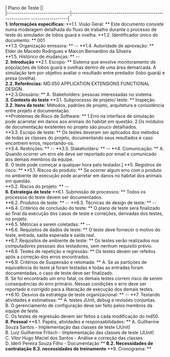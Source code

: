 | Plano de Teste                  ||  
|-------------------------------|--------------------------------------------------------- ------------------|  
**1. Informações especificas:**
**1.1. Visão Geral: ** Este documento consiste numa modelagem detalhada do fluxo de trabalho durante o processo de teste do simulador de lobos guará e ovelha.
**1.2. Identificador único do documento: **  001           
**1.3. Organização emissora: ** -- 
**1.4. Autoridade de aprovação: ** Elder de Macedo Rodrigues e Maicon Bernardino da Silveira  
**1.5. Histórico de mudanças: ** --  
 **2. Introdução**
 **2.1. Escopo: ** Sistema que envolve monitoramento de populações de lobos guará e ovelhas dentro de uma área demarcada. A simulação tem por objetivo avaliar o resultado entre predador (lobo guará) e presa (ovelha).  
 **2.2. Referências:**  MD.050 APPLICATION EXTENSIONS FUNCTIONAL DESIGN.  
**2.3.Glossário: **
A. Stakeholders: pessoas interessadas no sistema.  
**3. Contexto do teste**
**3.1. Subprocesso de projeto/ teste: ** Inspeção. 
 **3.2. Itens de teste:** Métodos, padrões de projeto, arquitetura e consistência entre projeto e documentação.  
 **Problemas de Risco de Software: ** 1.Erro na interface de simulação pode acarretar em danos aos animais do habitat em questão.  2.Os módulos de documentação existentes no projeto são pouco detalhados.  
**3.3. Escopo de teste: ** Os testes deveram ser aplicados dos métodos de todas as classes do projeto, documentando seus resultados e caso encontrem erros, reportando-os.  
**3.4. Restrições: ** -- 
**3.5. Stakeholders: ** -- 
**4. Comunicação: ** 
A. Quando ocorrer um erro ele deve ser reportado por email e comunicado aos demais membros da equipe.  
B. O teste pode começar a qualquer hora pelo testador.]
**5. Registros de risco: **
**5.1. Riscos do produto: ** Se ocorrer algum erro com o produto no ambiente de execução pode acarretar em danos no habitat dos animais em questão.  
**5.2. Riscos do projeto: ** --  
**6. Estrategia de teste** 
**6.1. Submissão de processos: ** Todos os processos do teste devem ser documentados.  
**6.2. Produtos de teste: ** --
**6.3. Técnicas de design de teste: ** --
**6.4. Critérios de conclusão do teste: ** O plano de teste será finalizado ao final da execução dos casos de teste e correções, derivadas dos testes, no projeto.  
**6.5. Métricas a serem coletadas: ** --  
**6.6. Requisitos de dados de teste: ** O teste deve fornecer o motivo do teste, entrada, saída esperada e saída real.  
**6.7. Requisitos de ambiente de teste: ** Os testes serão realizados nos computadores pessoais dos testadores, sem nenhum requisito prévio. 
**6.8. Testes de repetição e regressão: ** Os testes devem ser refeitos após a correção dos erros encontrados.  
**6.9. Critérios de Suspensão e retomada: ** 
A. Se as partições de equivalência do teste já foram testadas e todas as entradas foram documentadas, o caso de teste deve ser finalizado.  
B. Se foi encontrado um erro fatal, os demais testes correm risco de serem consequências do erro primário. Nessas condições o erro deve ser reportado e corrigido para a liberação de execução dos demais testes.  
**6.10. Desvios da estratégia de teste organizacional: ** --
**7. Testando atividades e estimativas: **
A. testes JUnit, debug e revisões conjuntas.   
B. O gerenciamento de configuração deve ser feito pelos membros da equipe de teste.     
C. Os testes de regressão devem ser feitos a cada modificação do md50.  
**8. Pessoal**
**8.1. Papéis, atividades e responsabilidades: **
A. Guilherme Souza Santos - Implementação das classes de teste (JUnit)    
B. Luiz Guilherme Fritsch - Implementação das classes de teste (JUnit)  
C. Vitor Hugo Maciel dos Santos - Análise e correção das classes  
D. Iderli Pereira Souza Filho - Documentação **
**8.2. Necessidades de contratação**
**8.3. necessidades de treinamento**
**9. Cronograma: **